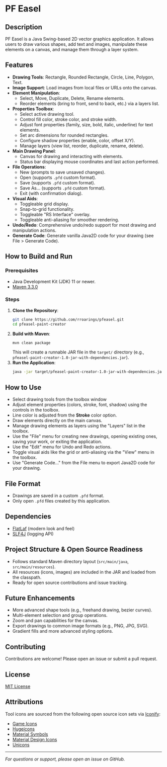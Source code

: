 # PF Easel

## Description
PF Easel is a Java Swing-based 2D vector graphics application. It allows users to draw various shapes, add text and images, manipulate these elements on a canvas, and manage them through a layer system.

## Features
* **Drawing Tools**: Rectangle, Rounded Rectangle, Circle, Line, Polygon, Text.
* **Image Support**: Load images from local files or URLs onto the canvas.
* **Element Manipulation**:
    * Select, Move, Duplicate, Delete, Rename elements.
    * Reorder elements (bring to front, send to back, etc.) via a layers list.
* **Properties Toolbox**:
    * Select active drawing tool.
    * Control fill color, stroke color, and stroke width.
    * Adjust font properties (family, size, bold, italic, underline) for text elements.
    * Set arc dimensions for rounded rectangles.
    * Configure shadow properties (enable, color, offset X/Y).
    * Manage layers (view list, reorder, duplicate, rename, delete).
* **Main Drawing Panel**:
    * Canvas for drawing and interacting with elements.
    * Status bar displaying mouse coordinates and last action performed.
* **File Operations**:
    * New (prompts to save unsaved changes).
    * Open (supports `.pfd` custom format).
    * Save (supports `.pfd` custom format).
    * Save As... (supports `.pfd` custom format).
    * Exit (with confirmation dialog).
* **Visual Aids**:
    * Toggleable grid display.
    * Snap-to-grid functionality.
    * Toggleable "RS Interface" overlay.
    * Toggleable anti-aliasing for smoother rendering.
* **Undo/Redo**: Comprehensive undo/redo support for most drawing and manipulation actions.
* **Generate Code**: Generate vanilla Java2D code for your drawing (see File > Generate Code).

## How to Build and Run

### Prerequisites
* Java Development Kit (JDK) 11 or newer.
* [Maven 3.3.0](https://maven.apache.org/)

### Steps

1. **Clone the Repository**:
    ```bash
    git clone https://github.com/rroarings/pfeasel.git
    cd pfeasel-paint-creator
    ```
2. **Build with Maven**:
    ```bash
    mvn clean package
    ```
    This will create a runnable JAR file in the `target/` directory (e.g., `pfeasel-paint-creator-1.0-jar-with-dependencies.jar`).
3. **Run the Application**:
    ```bash
    java -jar target/pfeasel-paint-creator-1.0-jar-with-dependencies.jar
    ```


## How to Use

* Select drawing tools from the toolbox window
* Adjust element properties (colors, stroke, font, shadow) using the controls in the toolbox.
* Line color is adjusted from the <strong>Stroke</strong> color option.
* Draw elements directly on the main canvas.
* Manage drawing elements as layers using the "Layers" list in the toolbox.
* Use the "File" menu for creating new drawings, opening existing ones, saving your work, or exiting the application.
* Use the "Edit" menu for Undo and Redo actions.
* Toggle visual aids like the grid or anti-aliasing via the "View" menu in the toolbox.
* Use "Generate Code..." from the File menu to export Java2D code for your drawing.

## File Format

* Drawings are saved in a custom `.pfd` format.
* Only open `.pfd` files created by this application.

## Dependencies

* [FlatLaf](https://www.formdev.com/flatlaf/) (modern look and feel)
* [SLF4J](https://www.slf4j.org/) (logging API)

## Project Structure & Open Source Readiness

* Follows standard Maven directory layout (`src/main/java`, `src/main/resources`).
* All resources (icons, images) are included in the JAR and loaded from the classpath.
* Ready for open source contributions and issue tracking.

## Future Enhancements

* More advanced shape tools (e.g., freehand drawing, bezier curves).
* Multi-element selection and group operations.
* Zoom and pan capabilities for the canvas.
* Export drawings to common image formats (e.g., PNG, JPG, SVG).
* Gradient fills and more advanced styling options.

## Contributing

Contributions are welcome! Please open an issue or submit a pull request.

## License

[MIT License](LICENSE)

## Attributions

Tool icons are sourced from the following open source icon sets via [Iconify](https://icon-sets.iconify.design/):

- [Game Icons](https://icon-sets.iconify.design/game-icons/)
- [Hugeicons](https://icon-sets.iconify.design/hugeicons/)
- [Material Symbols](https://icon-sets.iconify.design/material-symbols/)
- [Material Design Icons](https://icon-sets.iconify.design/mdi/)
- [Unicons](https://icon-sets.iconify.design/uil/)

---

*For questions or support, please open an issue on GitHub.*